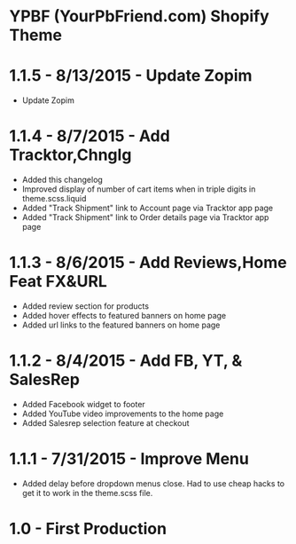 # YPBF (YourPbFriend.com) Shopify Theme

1.1.5 - 8/13/2015 - Update Zopim
=========================================
+ Update Zopim

1.1.4 - 8/7/2015 - Add Tracktor,Chnglg
=========================================
+ Added this changelog
+ Improved display of number of cart items when in triple digits in theme.scss.liquid
+ Added "Track Shipment" link to Account page via Tracktor app page
+ Added "Track Shipment" link to Order details page via Tracktor app page

1.1.3 - 8/6/2015 - Add Reviews,Home Feat FX&URL
=========================================
+ Added review section for products
+ Added hover effects to featured banners on home page
+ Added url links to the featured banners on home page

1.1.2 - 8/4/2015 - Add FB, YT, & SalesRep
=========================================
+ Added Facebook widget to footer
+ Added YouTube video improvements to the home page
+ Added Salesrep selection feature at checkout

1.1.1 - 7/31/2015 - Improve Menu
=========================================
+ Added delay before dropdown menus close. Had to use cheap hacks to get it to work in the theme.scss file.


1.0 - First Production
=========================================
